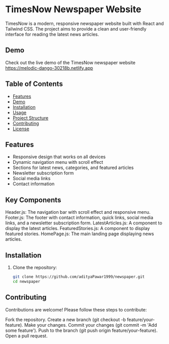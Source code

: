# TimesNow Newspaper Website

TimesNow is a modern, responsive newspaper website built with React and Tailwind CSS. The project aims to provide a clean and user-friendly interface for reading the latest news articles.

## Demo

Check out the live demo of the TimesNow newspaper website 
https://melodic-dango-30218b.netlify.app

## Table of Contents

- [Features](#features)
- [Demo](#demo)
- [Installation](#installation)
- [Usage](#usage)
- [Project Structure](#project-structure)
- [Contributing](#contributing)
- [License](#license)

## Features

- Responsive design that works on all devices
- Dynamic navigation menu with scroll effect
- Sections for latest news, categories, and featured articles
- Newsletter subscription form
- Social media links
- Contact information

## Key Components
Header.js: The navigation bar with scroll effect and responsive menu.
Footer.js: The footer with contact information, quick links, social media links, and a newsletter subscription form.
LatestArticles.js: A component to display the latest articles.
FeaturedStories.js: A component to display featured stories.
HomePage.js: The main landing page displaying news articles.


## Installation

1. Clone the repository:

   ```bash
   git clone https://github.com/adityaPawar1999/newspaper.git
   cd newspaper


## Contributing
Contributions are welcome! Please follow these steps to contribute:

Fork the repository.
Create a new branch (git checkout -b feature/your-feature).
Make your changes.
Commit your changes (git commit -m 'Add some feature').
Push to the branch (git push origin feature/your-feature).
Open a pull request.
